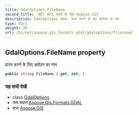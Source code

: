 ```yaml
---
title: GdalOptions.FileName
second_title: .NET API संदर्भ के लिए Aspose.GIS
description: GdalOptions संपत्त. प्ररंभ करने के लए आवेदन क नम
type: docs
weight: 20
url: /hi/net/aspose.gis.formats.gdal/gdaloptions/filename/
---
```

## GdalOptions.FileName property

प्रारंभ करने के लिए आवेदन का नाम

```csharp
public string FileName { get; set; }
```

### यह सभी देखें

* class [GdalOptions](../)
* नाम स्थान [Aspose.Gis.Formats.GDAL](../../gdaloptions/)
* सभा [Aspose.GIS](../../../)



